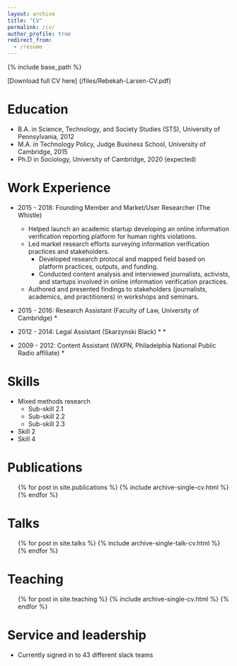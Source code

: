 ```yaml
---
layout: archive
title: "CV"
permalink: /cv/
author_profile: true
redirect_from:
  - /resume
---
```


{% include base_path %}


[Download full CV here] (/files/Rebekah-Larsen-CV.pdf)

Education
======
* B.A. in Science, Technology, and Society Studies (STS), University of Pennsylvania, 2012
* M.A. in Technology Policy, Judge Business School, University of Cambridge, 2015
* Ph.D in Sociology, University of Cambridge, 2020 (expected)

Work Experience 
======
* 2015 - 2018: Founding Member and Market/User Researcher (The Whistle)
  * Helped launch an academic startup developing an online information verification reporting platform for human rights violations. 
  * Led market research efforts surveying information verification practices and stakeholders. 
    * Developed research protocal and mapped field based on platform practices, outputs, and funding. 
    * Conducted content analysis and interviewed journalists, activists, and startups involved in online information verification practices.
  * Authored and presented findings to stakeholders (journalists, academics, and practitioners) in workshops and seminars.

* 2015 - 2016: Research Assistant (Faculty of Law, University of Cambridge)
  *

* 2012 - 2014: Legal Assistant (Skarzynski Black)
  * 
  * 

* 2009 - 2012: Content Assistant (WXPN, Philadelphia National Public Radio affiliate)
  *
  
Skills
======
* Mixed methods research 
  * Sub-skill 2.1
  * Sub-skill 2.2
  * Sub-skill 2.3
* Skill 2
* Skill 4

Publications
======
  <ul>{% for post in site.publications %}
    {% include archive-single-cv.html %}
  {% endfor %}</ul>
  
Talks
======
  <ul>{% for post in site.talks %}
    {% include archive-single-talk-cv.html %}
  {% endfor %}</ul>
  
Teaching
======
  <ul>{% for post in site.teaching %}
    {% include archive-single-cv.html %}
  {% endfor %}</ul>
  
Service and leadership
======
* Currently signed in to 43 different slack teams
